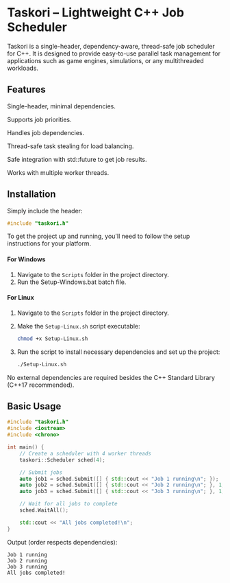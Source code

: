 # Taskori – Lightweight C++ Job Scheduler

Taskori is a single-header, dependency-aware, thread-safe job scheduler for C++. It is designed to provide easy-to-use parallel task management for applications such as game engines, simulations, or any multithreaded workloads.

## Features

Single-header, minimal dependencies.

Supports job priorities.

Handles job dependencies.

Thread-safe task stealing for load balancing.

Safe integration with std::future to get job results.

Works with multiple worker threads.

## Installation

Simply include the header:
```cpp
#include "taskori.h"
```

To get the project up and running, you'll need to follow the setup instructions for your platform.

#### For Windows
1. Navigate to the `Scripts` folder in the project directory.
2. Run the Setup-Windows.bat batch file.

#### For Linux

1. Navigate to the `Scripts` folder in the project directory.

2. Make the `Setup-Linux.sh` script executable:
   
   ```bash
   chmod +x Setup-Linux.sh

3. Run the script to install necessary dependencies and set up the project:
   ```bash
   ./Setup-Linux.sh

No external dependencies are required besides the C++ Standard Library (C++17 recommended).

## Basic Usage
```cpp
#include "taskori.h"
#include <iostream>
#include <chrono>

int main() {
    // Create a scheduler with 4 worker threads
    taskori::Scheduler sched(4);

    // Submit jobs
    auto job1 = sched.Submit([] { std::cout << "Job 1 running\n"; });
    auto job2 = sched.Submit([] { std::cout << "Job 2 running\n"; }, 1, {job1}); // dependent on job1
    auto job3 = sched.Submit([] { std::cout << "Job 3 running\n"; }, 1, {job1, job2});

    // Wait for all jobs to complete
    sched.WaitAll();

    std::cout << "All jobs completed!\n";
}
```

Output (order respects dependencies):

```
Job 1 running
Job 2 running
Job 3 running
All jobs completed!
```
